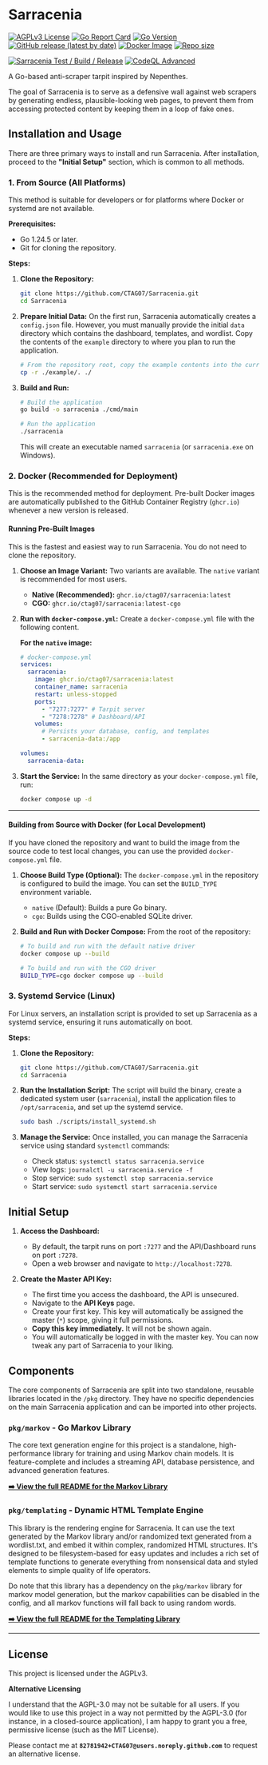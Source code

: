 # Sarracenia

[![AGPLv3 License](https://img.shields.io/badge/License-AGPL_v3-blue.svg)](https://www.gnu.org/licenses/agpl-3.0)
[![Go Report Card](https://goreportcard.com/badge/github.com/CTAG07/Sarracenia)](https://goreportcard.com/report/github.com/CTAG07/Sarracenia)
[![Go Version](https://img.shields.io/github/go-mod/go-version/CTAG07/Sarracenia)](https://golang.org)
[![GitHub release (latest by date)](https://img.shields.io/github/v/release/CTAG07/Sarracenia)](https://github.com/CTAG07/Sarracenia/releases/latest)
[![Docker Image](https://img.shields.io/badge/ghcr.io-ctag07/sarracenia-blue?logo=docker)](https://github.com/CTAG07/Sarracenia/pkgs/container/sarracenia)
[![Repo size](https://img.shields.io/github/repo-size/CTAG07/Sarracenia)](https://github.com/CTAG07/Sarracenia)

[![Sarracenia Test / Build / Release](https://github.com/CTAG07/Sarracenia/actions/workflows/go.yml/badge.svg)](https://github.com/CTAG07/Sarracenia/actions/workflows/go.yml)
[![CodeQL Advanced](https://github.com/CTAG07/Sarracenia/actions/workflows/codeql.yml/badge.svg)](https://github.com/CTAG07/Sarracenia/actions/workflows/codeql.yml)

A Go-based anti-scraper tarpit inspired by Nepenthes.

The goal of Sarracenia is to serve as a defensive wall against web scrapers by generating endless, plausible-looking web
pages, to prevent them from accessing protected content by keeping them in a loop of fake ones.

## Installation and Usage

There are three primary ways to install and run Sarracenia. After installation, proceed to the **"Initial Setup"**
section, which is common to all methods.

### 1. From Source (All Platforms)

This method is suitable for developers or for platforms where Docker or systemd are not available.

**Prerequisites:**

* Go 1.24.5 or later.
* Git for cloning the repository.

**Steps:**

1. **Clone the Repository:**
   ```sh
   git clone https://github.com/CTAG07/Sarracenia.git
   cd Sarracenia
   ```

2. **Prepare Initial Data:**
   On the first run, Sarracenia automatically creates a `config.json` file. However, you must manually provide the
   initial `data` directory which contains the dashboard, templates, and wordlist. Copy the contents of the `example`
   directory to where you plan to run the application.
   ```sh
   # From the repository root, copy the example contents into the current directory.
   cp -r ./example/. ./
   ```

3. **Build and Run:**
   ```sh
   # Build the application
   go build -o sarracenia ./cmd/main

   # Run the application
   ./sarracenia
   ```
   This will create an executable named `sarracenia` (or `sarracenia.exe` on Windows).

### 2. Docker (Recommended for Deployment)

This is the recommended method for deployment. Pre-built Docker images are automatically published to the GitHub Container Registry (`ghcr.io`) whenever a new version is released.

#### Running Pre-Built Images

This is the fastest and easiest way to run Sarracenia. You do not need to clone the repository.

1.  **Choose an Image Variant:**
    Two variants are available. The `native` variant is recommended for most users.
    *   **Native (Recommended):** `ghcr.io/ctag07/sarracenia:latest`
    *   **CGO:** `ghcr.io/ctag07/sarracenia:latest-cgo`

2.  **Run with `docker-compose.yml`:**
    Create a `docker-compose.yml` file with the following content.

    **For the `native` image:**
    ```yaml
    # docker-compose.yml
    services:
      sarracenia:
        image: ghcr.io/ctag07/sarracenia:latest
        container_name: sarracenia
        restart: unless-stopped
        ports:
          - "7277:7277" # Tarpit server
          - "7278:7278" # Dashboard/API
        volumes:
          # Persists your database, config, and templates
          - sarracenia-data:/app

    volumes:
      sarracenia-data:
    ```

3.  **Start the Service:**
    In the same directory as your `docker-compose.yml` file, run:
    ```sh
    docker compose up -d
    ```

---

#### Building from Source with Docker (for Local Development)

If you have cloned the repository and want to build the image from the source code to test local changes, you can use the provided `docker-compose.yml` file.

1.  **Choose Build Type (Optional):**
    The `docker-compose.yml` in the repository is configured to build the image. You can set the `BUILD_TYPE` environment variable.
    *   `native` (Default): Builds a pure Go binary.
    *   `cgo`: Builds using the CGO-enabled SQLite driver.

2.  **Build and Run with Docker Compose:**
    From the root of the repository:
    ```sh
    # To build and run with the default native driver
    docker compose up --build

    # To build and run with the CGO driver
    BUILD_TYPE=cgo docker compose up --build
    ```

### 3. Systemd Service (Linux)

For Linux servers, an installation script is provided to set up Sarracenia as a systemd service, ensuring it runs
automatically on boot.

**Steps:**

1. **Clone the Repository:**
   ```sh
   git clone https://github.com/CTAG07/Sarracenia.git
   cd Sarracenia
   ```

2. **Run the Installation Script:**
   The script will build the binary, create a dedicated system user (`sarracenia`), install the application files to
   `/opt/sarracenia`, and set up the systemd service.
   ```sh
   sudo bash ./scripts/install_systemd.sh
   ```

3. **Manage the Service:**
   Once installed, you can manage the Sarracenia service using standard `systemctl` commands:
    * Check status: `systemctl status sarracenia.service`
    * View logs: `journalctl -u sarracenia.service -f`
    * Stop service: `sudo systemctl stop sarracenia.service`
    * Start service: `sudo systemctl start sarracenia.service`

## Initial Setup

1. **Access the Dashboard:**
    * By default, the tarpit runs on port `:7277` and the API/Dashboard runs on port `:7278`.
    * Open a web browser and navigate to `http://localhost:7278`.

2. **Create the Master API Key:**
    * The first time you access the dashboard, the API is unsecured.
    * Navigate to the **API Keys** page.
    * Create your first key. This key will automatically be assigned the master (`*`) scope, giving it full permissions.
    * **Copy this key immediately.** It will not be shown again.
    * You will automatically be logged in with the master key. You can now tweak any part of Sarracenia to your liking.

## Components

The core components of Sarracenia are split into two standalone, reusable libraries located in the `/pkg` directory.
They have no specific dependencies on the main Sarracenia application and can be imported into other projects.

### `pkg/markov` - Go Markov Library

The core text generation engine for this project is a standalone, high-performance library for training and using Markov
chain models. It is feature-complete and includes a streaming API, database persistence, and advanced generation
features.

**[➡️ View the full README for the Markov Library](./pkg/markov/README.md)**

### `pkg/templating` - Dynamic HTML Template Engine

This library is the rendering engine for Sarracenia. It can use the text generated by the Markov library and/or
randomized text generated from a wordlist.txt, and embed it within complex, randomized HTML structures. It's designed to
be filesystem-based for easy updates and includes a rich set of template functions to generate everything from
nonsensical data and styled elements to simple quality of life operators.

Do note that this library has a dependency on the `pkg/markov` library for markov model generation, but the markov
capabilities can be disabled in the config, and all markov functions will fall back to using random words.

**[➡️ View the full README for the Templating Library](./pkg/templating/README.md)**

---

## License

This project is licensed under the AGPLv3.

**Alternative Licensing**

I understand that the AGPL-3.0 may not be suitable for all users. If you would like to use this project in a way not
permitted by the AGPL-3.0 (for instance, in a closed-source application), I am happy to grant you a free, permissive
license (such as the MIT License).

Please contact me at **`82781942+CTAG07@users.noreply.github.com`** to request an alternative license.